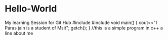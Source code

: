 # Hello-World
My learning Session for Git Hub
#include<iostream>
  #include<conio>
  void main()
  {
  cout<<"I Paras jain is a student of Msit";
  getch();
  }
  //this is a simple program in c++ a line about me
